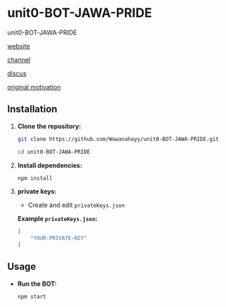 # unit0-BOT-JAWA-PRIDE
unit0-BOT-JAWA-PRIDE

[website](https://linktr.ee/Jawa_Pride_ID)

[channel](https://t.me/AirdropJP_JawaPride)

[discus](https://t.me/AirdropJPdiskusi)

[original motivation](https://github.com/dante4rt/units-network-bot/tree/main)


## Installation

1. **Clone the repository:**

   ```bash
   git clone https://github.com/Wawanahayy/unit0-BOT-JAWA-PRIDE.git
   ```

   ```bash
   cd unit0-BOT-JAWA-PRIDE
   ```

2. **Install dependencies:**

   ```bash
   npm install
   ```

3. **private keys:**

   - Create and edit `privateKeys.json`

   **Example `privateKeys.json`:**
   ```json
   [
       "YOUR-PRIVATE-KEY"
   ]
   ```


## Usage

- **Run the BOT:**

  ```bash
  npm start
  ```
